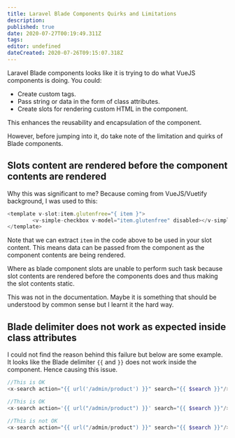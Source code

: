 ```yaml
---
title: Laravel Blade Components Quirks and Limitations
description: 
published: true
date: 2020-07-27T00:19:49.311Z
tags: 
editor: undefined
dateCreated: 2020-07-26T09:15:07.318Z
---
```


Laravel Blade components looks like it is trying to do what VueJS components is doing. You could:

- Create custom tags.
- Pass string or data in the form of class attributes.
- Create slots for rendering custom HTML in the component.

This enhances the reusability and encapsulation of the component.

However, before jumping into it, do take note of the limitation and quirks of Blade components.

## Slots content are rendered before the component contents are rendered

Why this was significant to me? Because coming from VueJS/Vuetify background, I was used to this:

```javascript
<template v-slot:item.glutenfree="{ item }">
		<v-simple-checkbox v-model="item.glutenfree" disabled></v-simple-checkbox>
</template>
```
Note that we can extract `item` in the code above to be used in your slot content. This means data can be passed from the component as the component contents are being rendered. 

Where as blade component slots are unable to perform such task because slot contents are rendered before the components does and thus making the slot contents static. 

This was not in the documentation. Maybe it is something that should be understood by common sense but I learnt it the hard way.

## Blade delimiter does not work as expected inside class attributes

I could not find the reason behind this failure but below are some example. It looks like the Blade delimiter `{{` and `}}` does not work inside the component. Hence causing this issue. 

```php
//This is OK
<x-search action="{{ url('/admin/product') }}" search="{{ $search }}"/>

//This is OK
<x-search action='{{ url("/admin/product") }}' search="{{ $search }}"/>

//This is not OK
<x-search action="{{ url("/admin/product") }}" search="{{ $search }}"/>
```

